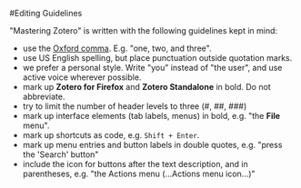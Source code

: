 #Editing Guidelines

"Mastering Zotero" is written with the following guidelines kept in mind:

- use the [Oxford comma](http://en.wikipedia.org/wiki/Serial_comma). E.g. "one, two, and three".
- use US English spelling, but place punctuation outside quotation marks.
- we prefer a personal style. Write "you" instead of "the user", and use active voice wherever possible.
- mark up **Zotero for Firefox** and **Zotero Standalone** in bold. Do not abbreviate.
- try to limit the number of header levels to three (#, ##, ###)
- mark up interface elements (tab labels, menus) in bold, e.g. "the **File** menu".
- mark up shortcuts as code, e.g. `Shift + Enter`.
- mark up menu entries and button labels in double quotes, e.g. "press the 'Search' button"
- include the icon for buttons after the text description, and in parentheses, e.g. "the Actions menu (…Actions menu icon…)"